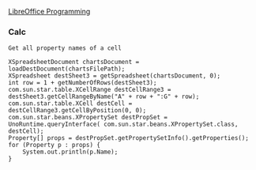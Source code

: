 [LibreOffice Programming](https://flywire.github.io/lo-p/index.html)

### Calc

	Get all property names of a cell
	
	XSpreadsheetDocument chartsDocument = loadDestDocument(chartsFilePath);
	XSpreadsheet destSheet3 = getSpreadsheet(chartsDocument, 0);
	int row = 1 + getNumberOfRows(destSheet3); 
	com.sun.star.table.XCellRange destCellRange3 = destSheet3.getCellRangeByName("A" + row + ":G" + row);
	com.sun.star.table.XCell destCell = destCellRange3.getCellByPosition(0, 0);
	com.sun.star.beans.XPropertySet destPropSet = UnoRuntime.queryInterface( com.sun.star.beans.XPropertySet.class, destCell);
	Property[] props = destPropSet.getPropertySetInfo().getProperties();
	for (Property p : props) {
		System.out.println(p.Name);
	}
